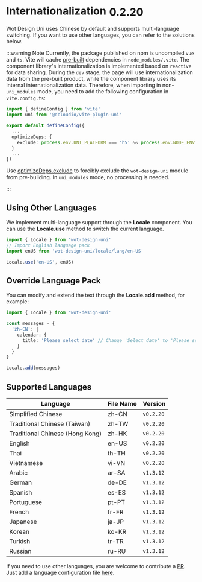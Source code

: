 # Internationalization<el-tag text style="vertical-align: middle;margin-left:8px;" effect="plain">0.2.20</el-tag>

Wot Design Uni uses Chinese by default and supports multi-language switching. If you want to use other languages, you can refer to the solutions below.

:::warning Note
Currently, the package published on npm is uncompiled `vue` and `ts`. Vite will cache [pre-built](https://vitejs.dev/guide/dep-pre-bundling.html) dependencies in `node_modules/.vite`. The component library's internationalization is implemented based on `reactive` for data sharing. During the `dev` stage, the page will use internationalization data from the pre-built product, while the component library uses its internal internationalization data. Therefore, when importing in non-`uni_modules` mode, you need to add the following configuration in `vite.config.ts`:

```ts
import { defineConfig } from 'vite'
import uni from '@dcloudio/vite-plugin-uni'

export default defineConfig({
  ...
  optimizeDeps: {
    exclude: process.env.UNI_PLATFORM === 'h5' && process.env.NODE_ENV === 'development' ? ['wot-design-uni'] : []
  }
  ...
})

```

Use [optimizeDeps.exclude](https://cn.vitejs.dev/config/dep-optimization-options.html#optimizedeps-exclude) to forcibly exclude the `wot-design-uni` module from pre-building. In `uni_modules` mode, no processing is needed.

:::

## Using Other Languages

We implement multi-language support through the **Locale** component. You can use the **Locale.use** method to switch the current language.

```typescript
import { Locale } from 'wot-design-uni'
// Import English language pack
import enUS from 'wot-design-uni/locale/lang/en-US'

Locale.use('en-US', enUS)
```

## Override Language Pack

You can modify and extend the text through the **Locale.add** method, for example:

```typescript
import { Locale } from 'wot-design-uni'

const messages = {
  'zh-CN': {
    calendar: {
      title: 'Please select date' // Change 'Select date' to 'Please select date'
    }
  }
}

Locale.add(messages)
```

## Supported Languages

| Language | File Name | Version |
| ---------------- | --------- | --------- |
| Simplified Chinese | zh-CN | `v0.2.20` |
| Traditional Chinese (Taiwan) | zh-TW | `v0.2.20` |
| Traditional Chinese (Hong Kong) | zh-HK | `v0.2.20` |
| English | en-US | `v0.2.20` |
| Thai | th-TH | `v0.2.20` |
| Vietnamese | vi-VN | `v0.2.20` |
| Arabic | ar-SA | `v1.3.12` |
| German | de-DE | `v1.3.12` |
| Spanish | es-ES | `v1.3.12` |
| Portuguese | pt-PT | `v1.3.12` |
| French | fr-FR | `v1.3.12` |
| Japanese | ja-JP | `v1.3.12` |
| Korean | ko-KR | `v1.3.12` |
| Turkish | tr-TR | `v1.3.12` |
| Russian | ru-RU | `v1.3.12` |

If you need to use other languages, you are welcome to contribute a [PR](https://github.com/Moonofweisheng/wot-design-uni/pulls). Just add a language configuration file [here](https://github.com/Moonofweisheng/wot-design-uni/tree/master/src/uni_modules/wot-design-uni/locale/lang).